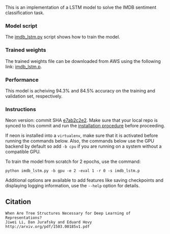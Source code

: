 
This is an implementation of a LSTM model to solve the IMDB sentiment classification task.


### Model script


The [imdb_lstm.py](https://github.com/nervanazoo/NervanaModelZoo/blob/master/NLP/SentimentClassification/IMDB/imdb_lstm.py)
script shows how to train the model.

### Trained weights

The trained weights file can be downloaded from AWS using the following link:
[imdb_lstm.p]( https://s3-us-west-1.amazonaws.com/nervana-modelzoo/imdb_lstm/imdb_lstm.p).

### Performance

This model is acheiving 94.3% and 84.5% accuracy on the training and validation set, respectively.

### Instructions

Neon version: commit SHA
[e7ab2c2e2](https://github.com/NervanaSystems/neon/commit/e7ab2c2e27f113a4d36d17ba8c79546faed7d916).
Make sure that your local repo is synced to this commit and run the [installation procedure](http://neon.nervanasys.com/docs/latest/user_guide.html#installation) before proceeding.

If neon is installed into a `virtualenv`, make sure that it is activated before running the commands below.  Also, the commands below use the GPU backend by default so add `-b cpu` if you are running on a system without a compatible GPU.

To train the model from scratch for 2 epochs, use the command:
```
python imdb_lstm.py -b gpu -e 2 -eval 1 -r 0 -s imdb_lstm.p
```

Additional options are available to add features like saving checkpoints and displaying logging information, use the `--help` option for details.


## Citation

```
When Are Tree Structures Necessary for Deep Learning of Representations?
Jiwei Li, Dan Jurafsky and Eduard Hovy
http://arxiv.org/pdf/1503.00185v1.pdf
```


